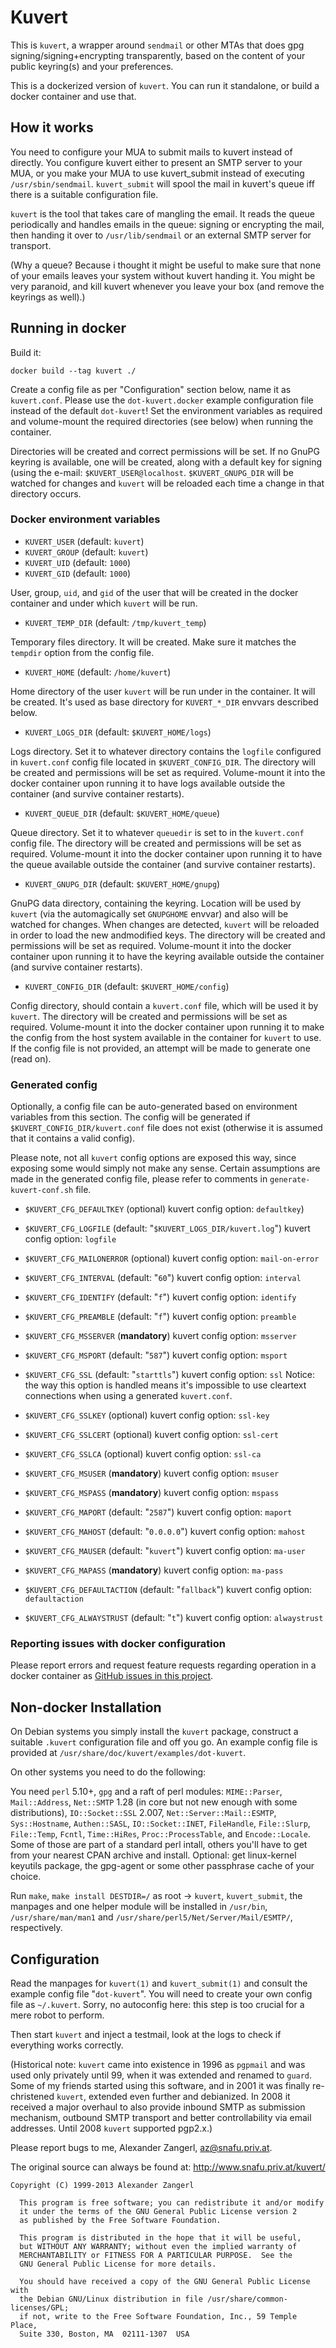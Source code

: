 # Kuvert

This is `kuvert`, a wrapper around `sendmail` or other MTAs that
does gpg signing/signing+encrypting transparently, based
on the content of your public keyring(s) and your preferences.

This is a dockerized version of `kuvert`. You can run it standalone,
or build a docker container and use that.

## How it works

You need to configure your MUA to submit mails to kuvert instead of 
directly. You configure kuvert either to present an SMTP server to
your MUA, or you make your MUA to use kuvert_submit instead of executing
`/usr/sbin/sendmail`. `kuvert_submit` will spool the mail
in kuvert's queue iff there is a suitable configuration file.

`kuvert` is the tool that takes care of mangling the email. It reads the 
queue periodically and handles emails in the queue: signing or encrypting
the mail, then handing it over to `/usr/lib/sendmail` or an external SMTP 
server for transport.

(Why a queue? Because i thought it might be useful to make sure that none of
your emails leaves your system without kuvert handing it. You might be 
very paranoid, and kill kuvert whenever you leave your box (and remove
the keyrings as well).)

## Running in docker

Build it:

```
docker build --tag kuvert ./
```

Create a config file as per "Configuration" section below, name it as `kuvert.conf`. Please use the `dot-kuvert.docker` example configuration file instead of the default `dot-kuvert`! Set the environment variables as required and volume-mount the required directories (see below) when running the container.

Directories will be created and correct permissions will be set. If no GnuPG keyring is available, one will be created, along with a default key for signing (using the e-mail: `$KUVERT_USER@localhost`. `$KUVERT_GNUPG_DIR` will be watched for changes and `kuvert` will be reloaded each time a change in that directory occurs.

### Docker environment variables

 - `KUVERT_USER` (default: `kuvert`)
 - `KUVERT_GROUP` (default: `kuvert`)
 - `KUVERT_UID` (default: `1000`)
 - `KUVERT_GID` (default: `1000`)

User, group, `uid`, and `gid` of the user that will be created in the docker container and under which `kuvert` will be run.

 - `KUVERT_TEMP_DIR` (default: `/tmp/kuvert_temp`)
 
Temporary files directory. It will be created. Make sure it matches the `tempdir` option from the config file.

 - `KUVERT_HOME` (default: `/home/kuvert`)
 
Home directory of the user `kuvert` will be run under in the container. It will be created. It's used as base directory for `KUVERT_*_DIR` envvars described below.

 - `KUVERT_LOGS_DIR` (default: `$KUVERT_HOME/logs`)

Logs directory. Set it to whatever directory contains the `logfile` configured in `kuvert.conf` config file located in `$KUVERT_CONFIG_DIR`. The directory will be created and permissions will be set as required. Volume-mount it into the docker container upon running it to have logs available outside the container (and survive container restarts).
 
 - `KUVERT_QUEUE_DIR` (default: `$KUVERT_HOME/queue`)

Queue directory. Set it to whatever `queuedir` is set to in the `kuvert.conf` config file. The directory will be created and permissions will be set as required. Volume-mount it into the docker container upon running it to have the queue available outside the container (and survive container restarts).

 - `KUVERT_GNUPG_DIR` (default: `$KUVERT_HOME/gnupg`)

GnuPG data directory, containing the keyring. Location will be used by `kuvert` (via the automagically set `GNUPGHOME` envvar) and also will be watched for changes. When changes are detected, `kuvert` will be reloaded in order to load the new andmodified keys. The directory will be created and permissions will be set as required. Volume-mount it into the docker container upon running it to have the keyring available outside the container (and survive container restarts).
 
 - `KUVERT_CONFIG_DIR` (default: `$KUVERT_HOME/config`)
 
Config directory, should contain a `kuvert.conf` file, which will be used it by `kuvert`. The directory will be created and permissions will be set as required. Volume-mount it into the docker container upon running it to make the config from the host system available in the container for `kuvert` to use. If the config file is not provided, an attempt will be made to generate one (read on).

### Generated config

Optionally, a config file can be auto-generated based on environment variables from this section. The config will be generated if `$KUVERT_CONFIG_DIR/kuvert.conf` file does not exist (otherwise it is assumed that it contains a valid config).

Please note, not all `kuvert` config options are exposed this way, since exposing some would simply not make any sense. Certain assumptions are made in the generated config file, please refer to comments in `generate-kuvert-conf.sh` file.

 - `$KUVERT_CFG_DEFAULTKEY` (optional)
    kuvert config option: `defaultkey`)

 - `$KUVERT_CFG_LOGFILE` (default: "`$KUVERT_LOGS_DIR/kuvert.log`")
    kuvert config option: `logfile`
    
 - `$KUVERT_CFG_MAILONERROR` (optional)
    kuvert config option: `mail-on-error`
    
 - `$KUVERT_CFG_INTERVAL` (default: "`60`")
    kuvert config option: `interval`
 
 - `$KUVERT_CFG_IDENTIFY` (default: "`f`")
    kuvert config option: `identify`
    
 - `$KUVERT_CFG_PREAMBLE` (default: "`f`")
    kuvert config option: `preamble`
    
 - `$KUVERT_CFG_MSSERVER` (**mandatory**)
    kuvert config option: `msserver`
    
 - `$KUVERT_CFG_MSPORT` (default: "`587`")
    kuvert config option: `msport`
    
 - `$KUVERT_CFG_SSL` (default: "`starttls`")
    kuvert config option: `ssl`
    Notice: the way this option is handled means it's impossible to use cleartext connections when using a generated `kuvert.conf`.
    
 - `$KUVERT_CFG_SSLKEY` (optional)
    kuvert config option: `ssl-key`
    
 - `$KUVERT_CFG_SSLCERT` (optional)
    kuvert config option: `ssl-cert`
    
 - `$KUVERT_CFG_SSLCA` (optional)
    kuvert config option: `ssl-ca`
    
 - `$KUVERT_CFG_MSUSER` (**mandatory**)
    kuvert config option: `msuser`
    
 - `$KUVERT_CFG_MSPASS` (**mandatory**)
    kuvert config option: `mspass`
    
 - `$KUVERT_CFG_MAPORT` (default: "`2587`")
    kuvert config option: `maport`
    
 - `$KUVERT_CFG_MAHOST` (default: "`0.0.0.0`")
    kuvert config option: `mahost`
    
 - `$KUVERT_CFG_MAUSER` (default: "`kuvert`")
    kuvert config option: `ma-user`
    
 - `$KUVERT_CFG_MAPASS` (**mandatory**)
    kuvert config option: `ma-pass`
    
 - `$KUVERT_CFG_DEFAULTACTION` (default: "`fallback`")
    kuvert config option: `defaultaction`
    
 - `$KUVERT_CFG_ALWAYSTRUST` (default: "`t`")
    kuvert config option: `alwaystrust`
    

### Reporting issues with docker configuration

Please report errors and request feature requests regarding operation in a docker container as [GitHub issues in this project](https://github.com/occrp/kuvert/issues).

## Non-docker Installation

On Debian systems you simply install the `kuvert` package, construct
a suitable `.kuvert` configuration file and off you go. 
An example config file is provided
at `/usr/share/doc/kuvert/examples/dot-kuvert`.

On other systems you need to do the following:

You need `perl` 5.10+, `gpg` and a raft of perl modules:
`MIME::Parser`, `Mail::Address`, `Net::SMTP` 1.28 (in core but not new enough
with some distributions), `IO::Socket::SSL` 2.007, `Net::Server::Mail::ESMTP`,
`Sys::Hostname`, `Authen::SASL`, `IO::Socket::INET`, `FileHandle`, `File::Slurp`,
`File::Temp`, `Fcntl`, `Time::HiRes`, `Proc::ProcessTable`, and `Encode::Locale`.
Some of those are part of a standard perl intall, others you'll have to
get from your nearest CPAN archive and install.
Optional: get linux-kernel keyutils package, the gpg-agent or some 
other passphrase cache of your choice.

Run `make`, `make install DESTDIR=/` as root
-> `kuvert`, `kuvert_submit`, the manpages and one helper module 
will be installed in `/usr/bin`, `/usr/share/man/man1` and 
`/usr/share/perl5/Net/Server/Mail/ESMTP/`, respectively.

## Configuration

Read the manpages for `kuvert(1)` and `kuvert_submit(1)` and 
consult the example config file "`dot-kuvert`". You will need
to create your own config file as `~/.kuvert`. Sorry, no autoconfig here:
this step is too crucial for a mere robot to perform. 

Then start `kuvert` and inject a testmail, look at the logs to check
if everything works correctly.

(Historical note: `kuvert` came into existence in 1996 as `pgpmail` and
was used only privately until 99, when it was extended and renamed
to `guard`. Some of my friends started using this software, and in 
2001 it was finally re-christened `kuvert`, extended even further
and debianized. In 2008 it received a major overhaul to also provide 
inbound SMTP as submission mechanism, outbound SMTP transport and better
controllability via email addresses. Until 2008 `kuvert` supported pgp2.x.)

Please report bugs to me, Alexander Zangerl, <az@snafu.priv.at>.

The original source can always be found at:
	http://www.snafu.priv.at/kuvert/

```
Copyright (C) 1999-2013 Alexander Zangerl

  This program is free software; you can redistribute it and/or modify
  it under the terms of the GNU General Public License version 2
  as published by the Free Software Foundation.

  This program is distributed in the hope that it will be useful,
  but WITHOUT ANY WARRANTY; without even the implied warranty of
  MERCHANTABILITY or FITNESS FOR A PARTICULAR PURPOSE.  See the
  GNU General Public License for more details.

  You should have received a copy of the GNU General Public License with
  the Debian GNU/Linux distribution in file /usr/share/common-licenses/GPL;
  if not, write to the Free Software Foundation, Inc., 59 Temple Place,
  Suite 330, Boston, MA  02111-1307  USA
```
